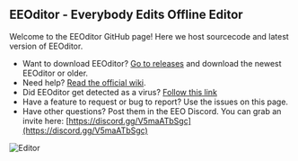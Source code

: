 ## EEOditor - Everybody Edits Offline Editor
   
Welcome to the EEOditor GitHub page! Here we host sourcecode and latest version of EEOditor.
  
* Want to download EEOditor? [Go to releases](https://github.com/capashaa/EEOEditor/releases) and download the newest EEOditor or older.  
* Need help? [Read the official wiki](https://github.com/capashaa/EEOEditor/wiki).
* Did EEOditor get detected as a virus? [Follow this link](https://github.com/capashaa/EEOEditor/wiki/Virus-Detection)
* Have a feature to request or bug to report? Use the issues on this page.
* Have other questions? Post them in the EEO Discord. You can grab an invite here: [https://discord.gg/V5maATbSgc](https://discord.gg/V5maATbSgc)

![Editor](https://raw.githubusercontent.com/wiki/capashaa/EEOEditor/images/eeoditor_screen.png)

